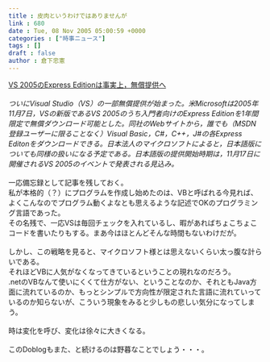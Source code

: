 ```yaml
---
title : 皮肉というわけではありませんが
link : 680
date : Tue, 08 Nov 2005 05:00:59 +0000
categories : ["時事ニュース"]
tags : []
draft : false
author : 倉下忠憲
---
```


<A HREF="http://itpro.nikkeibp.co.jp/article/NEWS/20051108/224154/" TARGET="_blank">VS 2005のExpress Editionは事実上，無償提供へ</A><BR><BR><I>ついにVisual Studio（VS）の一部無償提供が始まった。米Microsoftは2005年11月7日，VSの新版であるVS 2005のうち入門者向けのExpress Editionを1年間限定で無償ダウンロード可能とした。同社のWebサイトから，誰でも（MSDN登録ユーザーに限ることなく）Visual Basic，C#，C++，J#の各Express Editonをダウンロードできる。日本法人のマイクロソフトによると，日本語版についても同様の扱いになる予定である。日本語版の提供開始時期は，11月17日に開催されるVS 2005のイベントで発表される見込み。</I><BR><BR>一応備忘録として記事を残しておく。<BR>私が本格的（？）にプログラムを作成し始めたのは、VBと呼ばれる今見れば、よくこんなのでプログラム動くよなとも思えるような記述でOKのプログラミング言語であった。<BR>その名残で、一応VSは毎回チェックを入れているし、暇があればちょこちょこコードを書いたりもする。まあ今はほとんどそんな時間もないわけだが。<BR><BR>しかし、この戦略を見ると、マイクロソフト様とは思えないくらい太っ腹な計らいである。<BR>それほどVBに人気がなくなってきているということの現れなのだろう。<BR>.netのVBなんて使いにくくて仕方がない、ということなのか、それともJava方面に流れているのか、もっとシンプルで方向性が限定された言語に流れていっているのか知らないが、こういう現象をみると少しもの悲しい気分になってしまう。<BR><BR>時は変化を呼び、変化は徐々に大きくなる。<BR><BR>このDoblogもまた、と続けるのは野暮なことでしょう・・・。<BR><br><br>
